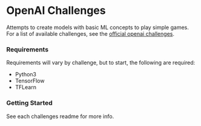 OpenAI Challenges
=================

Attempts to create models with basic ML concepts to play simple games. For a list of available challenges, see the [official openai challenges](https://gym.openai.com/envs/).

### Requirements

Requirements will vary by challenge, but to start, the following are required:

* Python3
* TensorFlow
* TFLearn

### Getting Started

See each challenges readme for more info. 


